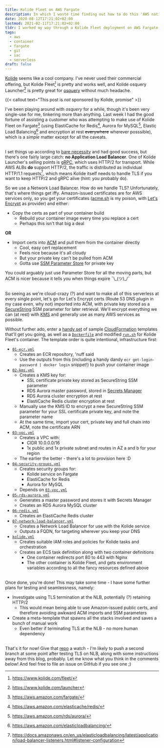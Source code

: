 ```yaml
---
title: Kolide Fleet on AWS Fargate
description: In which I waste time finding out how to do this 'AWS native', somehow
date: 2020-08-12T17:21:02+02:00
lastmod: 2021-02-11T17:21:02+02:00
tldr: I worked my way through a Kolide Fleet deployment on AWS Fargate a week ago, and have turned the results into a set of CloudFormation templates for your consumption. GitHub repo available <a href="https://github.com/chessmango/kolide-fleet-on-fargate">here</a>.
tags:
  - aws
  - container
  - fargate
  - git
  - iac
  - serverless
draft: false
---
```


[Kolide] seems like a cool company. I've never used their commercial offering, but Kolide Fleet[^fleet] is pretty and works well, and Kolide osquery Launcher[^launcher] is pretty great for [osquery] without much headache.

{{< callout text="This post is *not* sponsored by Kolide, promise" >}}

I've been playing around with _osquery_ for a while, though it's been very single-use for me, tinkering more than anything. Last week I had the good fortune of assisting a customer who was attempting to make use of Kolide Fleet on Fargate[^fargate] (using ElastiCache for Redis[^redis], Aurora for MySQL[^mysql], Elastic Load Balancing[^elb] and encryption at rest ~~everywhere~~ wherever posssible), which is a _simple_ matter except for all the caveats.

\
I set things up according to [bare necessity] and had good success, but there's one fairly large catch: **no Application Load Balancer**. One of Kolide Launcher's selling points is [gRPC], which uses HTTP/2 for transport. While AWS ALBs **do** support HTTP/2, the traffic is distributed as individual HTTP/1.1 requests[^http1], which means Kolide itself needs to handle TLS if you want to keep HTTP/2 and gRPC alive (hint: you probably do).

So we use a Network Load Balancer. How do we handle TLS? Unfortunately, that's where things get iffy. Amazon-issued certificates are for AWS services only, so you get your certificates ([acme.sh] is my poison, with [Let's Encrypt] as provider) and either:

- Copy the certs as part of your container build
  - Rebuild your container image every time you replace a cert
  - Perhaps this isn't that big a deal

**OR**

- Import certs into [ACM] and pull them from the container directly
  - Cool, easy cert replacement
  - Feels nice because it's all cloudy
  - But your private key can't be pulled from ACM
  - Gotta use [SSM Parameter Store] for private key

You could arguably just use Parameter Store for all the moving parts, but ACM is nicer because it tells you when things expire ¯\\\_\(ツ\)\_/¯

\
So seeing as we're cloud-crazy (?) and want to make all of this serverless at every single point, let's go for Let's Encrypt certs (Route 53 DNS plugin in my case even, why not) imported into ACM, with private key stored as a [SecureString] SSM parameter for later retrieval. We'll encrypt everything we can (at rest) with [KMS] and generally use as many AWS services as possible.

Without further ado, enter a [handy set] of sample [CloudFormation] templates that'll get you going, as well as a [`Dockerfile`] and modified [`run.sh`] for Kolide Fleet's container. The template order is quite intentional, infrastructure first:

- [`01-ecr.yml`]
  - Creates an ECR repository, 'nuff said
  - Use the outputs from this (including a handy dandy `ecr get-login-password | docker login` snippet!) to push your container image
- [`02-kms.yml`]
  - Creates a KMS key for:
    - SSL certificate private key stored as SecureString SSM parameter
    - RDS Aurora master password, stored in [Secrets Manager]
    - RDS Aurora cluster encryption at rest
    - ElastiCache Redis cluster encryption at rest
  - Manually use the KMS ID to encrypt a new SecureString SSM parameter for your SSL certificate private key, and note the parameter name
  - At the same time, import your cert, private key and full chain into ACM, note the certificate ARN
- [`03-vpc.yml`]
  - Creates a VPC with:
    - CIDR 10.0.0.0/16
    - 1x public and 1x private subnet and routes in AZ a and b for your region
  - The earlier the better - there's a lot to provision here :D
- [`04-security-groups.yml`]
  - Creates security groups for:
    - Kolide service on Fargate
    - ElastiCache for Redis
    - Aurora for MySQL
  - Depends on [`03-vpc.yml`]
- [`05-rds-aurora.yml`]
  - Generates a master password and stores it with Secrets Manager
  - Creates an RDS Aurora MySQL cluster
- [`06-redis.yml`]
  - Creates an ElastiCache Redis cluster
- [`07-network-load-balancer.yml`]
  - Creates a Network Load Balancer for use with the Kolide service
  - Outputs a FQDN, for targeting wherever you keep your DNS
- [`kolide.yml`]
  - Creates suitable IAM roles and policies for Kolide tasks and orchestration
  - Creates an ECS task definition along with two container definitions
    - One container redirects port 80 to 443 with Nginx
    - The other container is Kolide Fleet, and gets environment variables according to all the fancy resources defined above

\
Once done, you're done! This may take some time - I have some further plans for testing and seamlessness, namely:

- Investigate using TLS termination at the NLB, potentially (?) retaining HTTP/2
  - This would mean being able to use Amazon-issued public certs, and therefore avoiding awkward ACM imports and SSM parameters
- Create a meta-template that spawns all the stacks involved and saves a bunch of manual work
  - Even better if terminating TLS at the NLB - no more human dependency

\
That's it for now! Give that [repo] a watch - I'm likely to push a second branch at some point after testing TLS on NLB, along with some instructions away from this blog, probably. Let me know what you think in the comments below! And feel free to file an issue on GitHub if you see one ;)


<!-- Links -->
[Kolide]: https://www.kolide.com/
[osquery]: https://osquery.io/

[bare necessity]: https://github.com/kolide/fleet/blob/master/docs/infrastructure/installing-fleet.md#infrastructure-dependencies
[gRPC]: https://grpc.io/

[acme.sh]: https://github.com/acmesh-official/acme.sh
[Let's Encrypt]: https://letsencrypt.org/

[ACM]: https://aws.amazon.com/certificate-manager/
[SSM Parameter Store]: https://docs.aws.amazon.com/systems-manager/latest/userguide/systems-manager-parameter-store.html

[SecureString]: https://docs.aws.amazon.com/systems-manager/latest/userguide/parameter-store-about-examples.html#parameter-types
[KMS]: https://aws.amazon.com/kms/

[handy set]: https://github.com/chessmango/kolide-fleet-on-fargate
[CloudFormation]: https://aws.amazon.com/cloudformation/
[`Dockerfile`]: https://github.com/chessmango/kolide-fleet-on-fargate/blob/master/app/docker/Dockerfile
[`run.sh`]: https://github.com/chessmango/kolide-fleet-on-fargate/blob/master/app/docker/run.sh

[`01-ecr.yml`]: https://github.com/chessmango/kolide-fleet-on-fargate/blob/master/infrastructure/01-ecr.yml
[`02-kms.yml`]: https://github.com/chessmango/kolide-fleet-on-fargate/blob/master/infrastructure/02-kms.yml
[Secrets Manager]: https://aws.amazon.com/secrets-manager/
[`03-vpc.yml`]: https://github.com/chessmango/kolide-fleet-on-fargate/blob/master/infrastructure/03-vpc.yml
[`04-security-groups.yml`]: https://github.com/chessmango/kolide-fleet-on-fargate/blob/master/infrastructure/04-security-groups.yml
[`05-rds-aurora.yml`]: https://github.com/chessmango/kolide-fleet-on-fargate/blob/master/infrastructure/05-rds-aurora.yml
[`06-redis.yml`]: https://github.com/chessmango/kolide-fleet-on-fargate/blob/master/infrastructure/06-redis.yml
[`07-network-load-balancer.yml`]: https://github.com/chessmango/kolide-fleet-on-fargate/blob/master/infrastructure/07-network-load-balancer.yml
[`kolide.yml`]: https://github.com/chessmango/kolide-fleet-on-fargate/blob/master/app/kolide.yml

[repo]: https://github.com/chessmango/kolide-fleet-on-fargate


<!-- Footnotes -->
[^fleet]: https://www.kolide.com/fleet/
[^launcher]: https://www.kolide.com/launcher

[^fargate]: https://aws.amazon.com/fargate/
[^redis]: https://aws.amazon.com/elasticache/redis/
[^mysql]: https://aws.amazon.com/rds/aurora/
[^elb]: https://aws.amazon.com/elasticloadbalancing/

[^http1]: https://docs.amazonaws.cn/en_us/elasticloadbalancing/latest/application/load-balancer-listeners.html#listener-configuration
